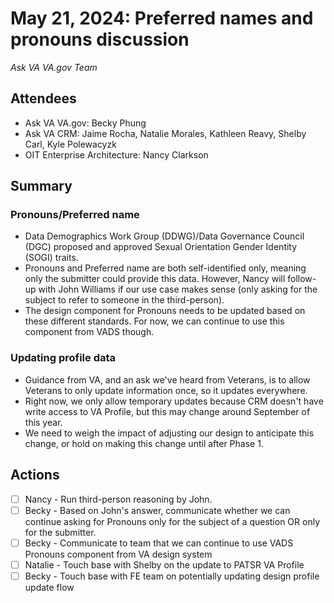 # May 21, 2024:  Preferred names and pronouns discussion  
_Ask VA VA.gov Team_

## Attendees
- Ask VA VA.gov: Becky Phung
- Ask VA CRM: Jaime Rocha, Natalie Morales, Kathleen Reavy, Shelby Carl, Kyle Polewacyzk
- OIT Enterprise Architecture: Nancy Clarkson

## Summary
### Pronouns/Preferred name
- Data Demographics Work Group (DDWG)/Data Governance Council (DGC) proposed and approved Sexual Orientation Gender Identity (SOGI) traits.
- Pronouns and Preferred name are both self-identified only, meaning only the submitter could provide this data. However, Nancy will follow-up with John Williams if our use case makes sense (only asking for the subject to refer to someone in the third-person). 
- The design component for Pronouns needs to be updated based on these different standards. For now, we can continue to use this component from VADS though. 

### Updating profile data
- Guidance from VA, and an ask we've heard from Veterans, is to allow Veterans to only update information once, so it updates everywhere.
- Right now, we only allow temporary updates because CRM doesn't have write access to VA Profile, but this may change around September of this year. 
- We need to weigh the impact of adjusting our design to anticipate this change, or hold on making this change until after Phase 1.

## Actions
- [ ] Nancy - Run third-person reasoning by John.
- [ ] Becky - Based on John's answer, communicate whether we can continue asking for Pronouns only for the subject of a question OR only for the submitter.
- [ ] Becky - Communicate to team that we can continue to use VADS Pronouns component from VA design system
- [ ] Natalie - Touch base with Shelby on the update to PATSR VA Profile
- [ ] Becky - Touch base with FE team on potentially updating design profile update flow
